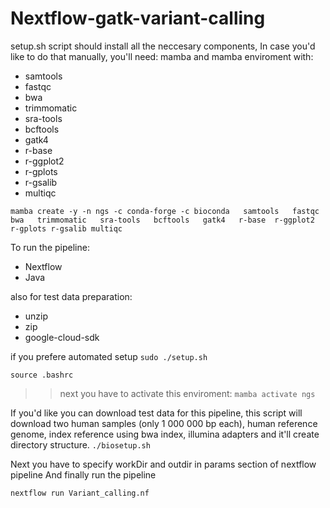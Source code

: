 # Nextflow-gatk-variant-calling
setup.sh script should install all the neccesary components, 
In case you'd like to do that manually, you'll need:
mamba and mamba enviroment with:
- samtools
- fastqc
- bwa
- trimmomatic
- sra-tools
- bcftools
- gatk4
- r-base
-  r-ggplot2
-  r-gplots
-  r-gsalib
-  multiqc

`mamba create -y -n ngs -c conda-forge -c bioconda   samtools   fastqc   bwa   trimmomatic   sra-tools   bcftools   gatk4   r-base  r-ggplot2 r-gplots r-gsalib multiqc`

 To run the pipeline:
 - Nextflow
 - Java

also for test data preparation:
- unzip
- zip
- google-cloud-sdk

if you prefere automated setup 
`sudo ./setup.sh`
>>
`source .bashrc`
>> next you have to activate this enviroment:
 `mamba activate ngs`

If you'd like you can download test data for this pipeline, this script will download two human samples (only 1 000 000 bp each), human reference genome, index reference using bwa index, illumina adapters and it'll create directory structure. 
`./biosetup.sh`

Next you have to specify workDir and outdir in params section of nextflow pipeline 
And finally run the pipeline 

`nextflow run Variant_calling.nf`

